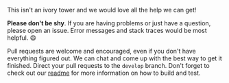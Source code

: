 This isn't an ivory tower and we would love all the help we can get! 

**Please don't be shy**. If you are having problems or just have a question, please open an issue. Error messages and stack traces would be most helpful. :smile:

Pull requests are welcome and encouraged, even if you don't have everything figured out. We can 
chat and come up with the best way to get it finished. Direct your pull requests to the `develop` branch. 
Don't forget to check out our [readme](README.md) for more information on how to build and test.

